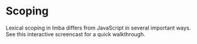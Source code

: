 # Scoping

Lexical scoping in Imba differs from JavaScript in several important ways. See this interactive screencast for a quick walkthrough.